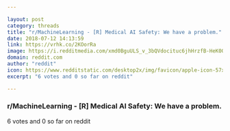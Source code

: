 ```yaml
---

layout: post
category: threads
title: "r/MachineLearning - [R] Medical AI Safety: We have a problem."
date: 2018-07-12 14:13:59
link: https://vrhk.co/2KOorRa
image: https://i.redditmedia.com/xmd0BguULS_v_3bQVdocituc6jhHrzfB-HeK0Q3Ywwg.jpg?s=921f75327944bdaa4121e2dfabd1bdaa
domain: reddit.com
author: "reddit"
icon: https://www.redditstatic.com/desktop2x/img/favicon/apple-icon-57x57.png
excerpt: "6 votes and 0 so far on reddit"

---
```


### r/MachineLearning - [R] Medical AI Safety: We have a problem.

6 votes and 0 so far on reddit